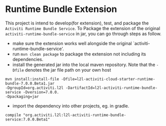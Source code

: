 # Runtime Bundle Extension
This project is intend to develop(for extension), test, and package the `Activiti Runtime Bundle Service`.
To Package the extension of the original `activiti-runtime-bundle-service` in jar, you can go through steps as follow.
- make sure the extension works well alongside the original `activiti-runtime-bundle-service'.
- run `mvn clean package` to package the extension not including its dependencies.
- install the generated jar into the local maven repository. Note that the `-Dfile` denotes the jar file path on your own host
```
mvn install:install-file -Dfile=l2l-activiti-cloud-starter-runtime-bundle-7.0.0.Beta1.jar 
-DgroupId=org.activiti.l2l -DartifactId=l2l-activiti-runtime-bundle-service -Dversion=7.0.0.
-Dpackaging=jar
```
- import the dependency into other projects, eg. in gradle.
```
compile "org.activiti.l2l:l2l-activiti-runtime-bundle-service:7.0.0.Beta1"
```
